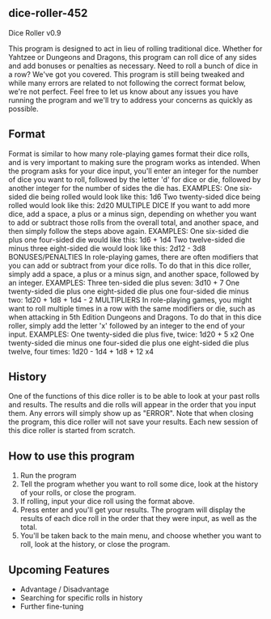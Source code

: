 ## dice-roller-452
Dice Roller v0.9

This program is designed to act in lieu of rolling traditional dice. Whether for Yahtzee or Dungeons and Dragons, this program
can roll dice of any sides and add bonuses or penalties as necessary. Need to roll a bunch of dice in a row? We've got you covered.
This program is still being tweaked and while many errors are related to not following the correct format below, we're not perfect.
Feel free to let us know about any issues you have running the program and we'll try to address your concerns as quickly as
possible.

## Format
Format is similar to how many role-playing games format their dice rolls, and is very important to making sure the program
works as intended. When the program asks for your dice input, you'll enter an integer for the number of dice you want to roll,
followed by the letter 'd' for dice or die, followed by another integer for the number of sides the die has.
EXAMPLES:
One six-sided die being rolled would look like this: 1d6
Two twenty-sided dice being rolled would look like this: 2d20
MULTIPLE DICE
If you want to add more dice, add a space, a plus or a minus sign, depending on whether you want to add or subtract those rolls
from the overall total, and another space, and then simply follow the steps above again.
EXAMPLES:
One six-sided die plus one four-sided die would like this: 1d6 + 1d4
Two twelve-sided die minus three eight-sided die would look like this: 2d12 - 3d8
BONUSES/PENALTIES
In role-playing games, there are often modifiers that you can add or subtract from your dice rolls. To do that in this dice roller, simply add a space, a plus or a minus sign, and another space, followed by an integer.
EXAMPLES:
Three ten-sided die plus seven: 3d10 + 7
One twenty-sided die plus one eight-sided die plus one four-sided die minus two: 1d20 + 1d8 + 1d4 - 2
MULTIPLIERS
In role-playing games, you might want to roll multiple times in a row with the same modifiers or die, such as when attacking in 5th Edition Dungeons and Dragons. To do that in this dice roller, simply add the letter 'x' followed by an integer to the end of your input.
EXAMPLES:
One twenty-sided die plus five, twice: 1d20 + 5 x2
One twenty-sided die minus one four-sided die plus one eight-sided die plus twelve, four times: 1d20 - 1d4 + 1d8 + 12 x4

## History
One of the functions of this dice roller is to be able to look at your past rolls and results. The results and die rolls will 
appear in the order that you input them. Any errors will simply show up as "ERROR". Note that when closing the program, this 
dice roller will not save your results. Each new session of this dice roller is started from scratch.

## How to use this program
1. Run the program
2. Tell the program whether you want to roll some dice, look at the history of your rolls, or close the program.
3. If rolling, input your dice roll using the format above.
4. Press enter and you'll get your results. The program will display the results of each dice roll in the order that
they were input, as well as the total.
5. You'll be taken back to the main menu, and choose whether you want to roll, look at the history, or close the program.

## Upcoming Features
- Advantage / Disadvantage
- Searching for specific rolls in history
- Further fine-tuning

